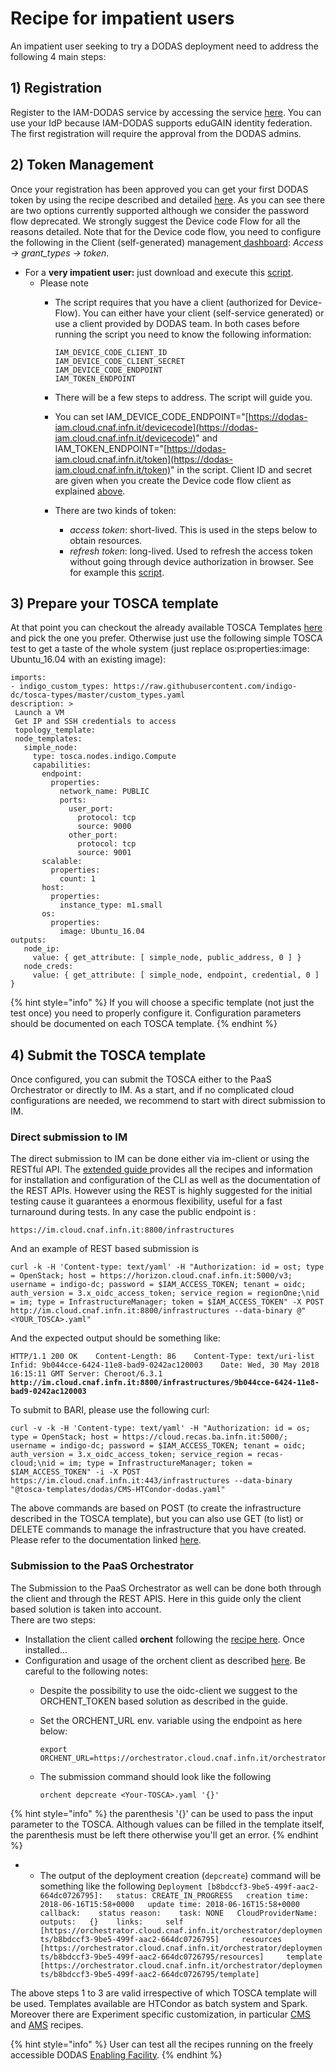 # Recipe for impatient users

An impatient user seeking to try a DODAS deployment need to address the following 4 main steps: 

## 1\) Registration

Register to the IAM-DODAS service by accessing the service [here](https://dodas-iam.cloud.cnaf.infn.it/). You can use your IdP because IAM-DODAS supports eduGAIN identity federation.   
The first registration will require the approval from the DODAS admins. 

## 2\) Token Management

Once your registration has been approved you can get your first DODAS token by using the recipe described and detailed [here](https://indigo-iam.github.io/docs/v/current/user-guide/getting-a-token.html). As you can see there are two options currently supported although we consider the password flow deprecated. We strongly suggest the Device code Flow for all the reasons detailed. Note that for the Device code flow, you need to configure the following in the Client \(self-generated\) management[ dashboard](https://dodas-iam.cloud.cnaf.infn.it/manage/dev/dynreg): _Access -&gt; grant\_types -&gt; token_.

* For a **very impatient user:** just download and execute this [script](https://gist.github.com/andreaceccanti/5b69323b89ce08321e7b5236de503600). 
  * Please note 
    * The script requires that you have a client \(authorized for Device-Flow\). You can either have your client \(self-service generated\) or use a client provided by DODAS team. In both cases before running the script you need to know the following information:  


      ```text
      IAM_DEVICE_CODE_CLIENT_ID
      IAM_DEVICE_CODE_CLIENT_SECRET
      IAM_DEVICE_CODE_ENDPOINT
      IAM_TOKEN_ENDPOINT 
      ```

    * There will be a few steps to address. The script will guide you.
    * You can set IAM\_DEVICE\_CODE\_ENDPOINT="[https://dodas-iam.cloud.cnaf.infn.it/devicecode](https://dodas-iam.cloud.cnaf.infn.it/devicecode)" and IAM\_TOKEN\_ENDPOINT="[https://dodas-iam.cloud.cnaf.infn.it/token](https://dodas-iam.cloud.cnaf.infn.it/token)" in the script. Client ID and secret are given when you create the Device code flow client as explained [above](https://indigo-iam.github.io/docs/v/current/user-guide/getting-a-token.html).
    * There are two kinds of token: 
      * _access token_: short-lived. This is used in the steps below to obtain resources.
      * _refresh token_: long-lived. Used to refresh the access token without going through device authorization in browser. See for example this [script](https://github.com/andreaceccanti/indigo-aai-tutorial/blob/master/scripts/get-access-token.sh).

## 3\) Prepare your TOSCA template

At that point you can checkout the already available TOSCA Templates [here](https://github.com/indigo-dc/tosca-templates/blob/master/dodas/) and pick the one you prefer. Otherwise just use the following simple TOSCA test to get a taste of the whole system \(just replace os:properties:image: Ubuntu\_16.04 with an existing image\):

```text
imports:
- indigo_custom_types: https://raw.githubusercontent.com/indigo-dc/tosca-types/master/custom_types.yaml
description: >
 Launch a VM 
 Get IP and SSH credentials to access
 topology_template:
 node_templates:
   simple_node:
     type: tosca.nodes.indigo.Compute
     capabilities:
       endpoint:
         properties:
           network_name: PUBLIC
           ports:
             user_port:
               protocol: tcp
               source: 9000
             other_port:
               protocol: tcp
               source: 9001
       scalable:
         properties:
           count: 1
       host:
         properties:
           instance_type: m1.small
       os:
         properties:
           image: Ubuntu_16.04
outputs:
   node_ip:
     value: { get_attribute: [ simple_node, public_address, 0 ] }
   node_creds:
     value: { get_attribute: [ simple_node, endpoint, credential, 0 ] }
```

{% hint style="info" %}
If you will choose a specific template \(not just the test once\) you need to  properly configure it. Configuration parameters should be documented on each TOSCA template. 
{% endhint %}

## 4\) Submit the TOSCA template

Once configured, you can submit the TOSCA either to the PaaS Orchestrator or directly to IM. As a start, and if no complicated cloud configurations are needed, we recommend to start with direct submission to IM.

### **Direct submission to IM** 

The direct submission to IM can be done either via im-client or using the RESTful API. The [extended guide ](http://imdocs.readthedocs.io/en/devel/client.html#) provides all the recipes and information for installation and configuration of the CLI as well as the documentation of the REST APIs. However using the REST is highly suggested for the initial testing cause it guarantees a enormous flexibility, useful for a fast turnaround during tests. In any case the public endpoint is :

```text
https://im.cloud.cnaf.infn.it:8800/infrastructures
```

And an example of REST based submission is

```text
curl -k -H 'Content-type: text/yaml' -H "Authorization: id = ost; type = OpenStack; host = https://horizon.cloud.cnaf.infn.it:5000/v3; username = indigo-dc; password = $IAM_ACCESS_TOKEN; tenant = oidc; auth_version = 3.x_oidc_access_token; service_region = regionOne;\nid = im; type = InfrastructureManager; token = $IAM_ACCESS_TOKEN" -X POST http://im.cloud.cnaf.infn.it:8800/infrastructures --data-binary @"<YOUR_TOSCA>.yaml"
```

And the expected output should be something like:  
   
`HTTP/1.1 200 OK   
Content-Length: 86   
Content-Type: text/uri-list  
Infid: 9b044cce-6424-11e8-bad9-0242ac120003   
Date: Wed, 30 May 2018 16:15:11 GMT Server: Cheroot/6.3.1`  
**`http://im.cloud.cnaf.infn.it:8800/infrastructures/9b044cce-6424-11e8-bad9-0242ac120003`**

To submit to BARI, please use the following curl:

```text
curl -v -k -H 'Content-type: text/yaml' -H "Authorization: id = os; type = OpenStack; host = https://cloud.recas.ba.infn.it:5000/; username = indigo-dc; password = $IAM_ACCESS_TOKEN; tenant = oidc; auth_version = 3.x_oidc_access_token; service_region = recas-cloud;\nid = im; type = InfrastructureManager; token = $IAM_ACCESS_TOKEN" -i -X POST https://im.cloud.cnaf.infn.it:443/infrastructures --data-binary "@tosca-templates/dodas/CMS-HTCondor-dodas.yaml"
```

The above commands are based on POST \(to create the infrastructure described in the TOSCA template\), but you can also use GET \(to list\) or DELETE commands to manage the infrastructure that you have created. Please refer to the documentation linked [here](http://imdocs.readthedocs.io/en/devel/REST.html).

### Submission to the PaaS Orchestrator

The Submission to the PaaS Orchestrator as well can be done both through the client and through the REST APIS. Here in this guide only the client based solution is taken into account.   
There are two steps: 

* Installation the client called **orchent** following the [recipe here](https://indigo-dc.gitbooks.io/orchent/admin.html). Once installed...
* Configuration and usage of the orchent client as described [here](https://indigo-dc.gitbooks.io/orchent/user.html). Be careful to the following notes:
  *  Despite the possibility to use the oidc-client we suggest to the ORCHENT\_TOKEN based solution as described in the guide.
  * Set the ORCHENT\_URL env. variable using the endpoint as here below:   


    ```text
    export ORCHENT_URL=https://orchestrator.cloud.cnaf.infn.it/orchestrator
    ```

  * The submission command should look like the following   


    ```text
    orchent depcreate <Your-TOSCA>.yaml '{}'
    ```

{% hint style="info" %}
the parenthesis  '{}' can be used to pass the input parameter to the TOSCA. Although values can be filled in the template itself, the parenthesis must be left there otherwise you'll get an error. 
{% endhint %}

* * The output of the deployment creation \(`depcreate`\) command will be something like the following   `Deployment [b8bdccf3-9be5-499f-aac2-664dc0726795]:   status: CREATE_IN_PROGRESS   creation time: 2018-06-16T15:58+0000   update time: 2018-06-16T15:58+0000   callback:    status reason:    task: NONE   CloudProviderName:    outputs:   {}    links:     self [https://orchestrator.cloud.cnaf.infn.it/orchestrator/deployments/b8bdccf3-9be5-499f-aac2-664dc0726795]     resources [https://orchestrator.cloud.cnaf.infn.it/orchestrator/deployments/b8bdccf3-9be5-499f-aac2-664dc0726795/resources]     template [https://orchestrator.cloud.cnaf.infn.it/orchestrator/deployments/b8bdccf3-9be5-499f-aac2-664dc0726795/template]`

The above steps 1 to 3 are valid irrespective of which TOSCA template will be used. Templates available are HTCondor as batch system and Spark. Moreover there are Experiment specific customization, in particular [CMS](https://dodas.gitbook.io/dynamic-on-demand-analysis-service/~/edit/drafts/-LFIXHRxcNpQzkRZsUnA/getting-started/recipe-for-impatient-users) and [AMS](https://dodas.gitbook.io/dynamic-on-demand-analysis-service/~/edit/drafts/-LFIXHRxcNpQzkRZsUnA/getting-started/ams-recipe) recipes.

{% hint style="info" %}
User can test all the recipes running on the freely accessible DODAS [Enabling Facility](../the-enabling-facility.md).
{% endhint %}

